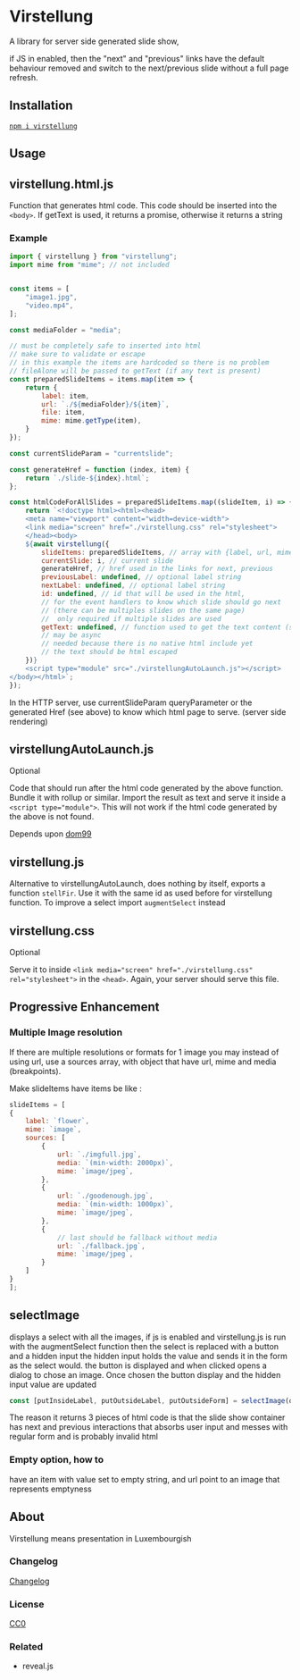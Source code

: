 # Virstellung

A library for server side generated slide show,

if JS in enabled, then the "next" and "previous" links
have the default behaviour
removed and
switch to the next/previous slide without a full page refresh.

## Installation

[`npm i virstellung`](https://www.npmjs.com/package/virstellung)

## Usage

## virstellung.html.js

Function that generates html code. This code should be inserted into the `<body>`.
If getText is used, it returns a promise, otherwise it returns a string

### Example

```js
import { virstellung } from "virstellung";
import mime from "mime"; // not included


const items = [
    "image1.jpg",
    "video.mp4",
];

const mediaFolder = "media";

// must be completely safe to inserted into html
// make sure to validate or escape
// in this example the items are hardcoded so there is no problem
// fileAlone will be passed to getText (if any text is present)
const preparedSlideItems = items.map(item => {
    return {
        label: item,
        url: `./${mediaFolder}/${item}`,
        file: item,
        mime: mime.getType(item),
    }
});

const currentSlideParam = "currentslide";

const generateHref = function (index, item) {
    return `./slide-${index}.html`;
};

const htmlCodeForAllSlides = preparedSlideItems.map((slideItem, i) => {
    return `<!doctype html><html><head>
    <meta name="viewport" content="width=device-width">
    <link media="screen" href="./virstellung.css" rel="stylesheet">
    </head><body>    
    ${await virstellung({
        slideItems: preparedSlideItems, // array with {label, url, mime}
        currentSlide: i, // current slide
        generateHref, // href used in the links for next, previous
        previousLabel: undefined, // optional label string
        nextLabel: undefined, // optional label string
        id: undefined, // id that will be used in the html,
        // for the event handlers to know which slide should go next
        // (there can be multiples slides on the same page)
        //  only required if multiple slides are used
        getText: undefined, // function used to get the text content (server side)
        // may be async
        // needed because there is no native html include yet
        // the text should be html escaped 
    })}
    <script type="module" src="./virstellungAutoLaunch.js"></script>
</body></html>`;
});
```

In the HTTP server, use currentSlideParam queryParameter or the generated Href (see above) to know which html page to serve. (server side rendering)

## virstellungAutoLaunch.js

Optional

Code that should run after the html code generated by the above function. Bundle it with rollup or similar. Import the result as text and serve it inside a `<script type="module">`. This will not work if the html code generated by the above is not found.

Depends upon [dom99](https://www.npmjs.com/package/dom99)

## virstellung.js

Alternative to virstellungAutoLaunch, does nothing by itself, exports a function `stellFir`. Use it with the same id as used before for virstellung function. To improve a select import `augmentSelect` instead

## virstellung.css

Optional

Serve it to inside `<link media="screen" href="./virstellung.css" rel="stylesheet">` in the `<head>`. Again, your server should serve this file.

## Progressive Enhancement

### Multiple Image resolution

If there are multiple resolutions or formats for 1 image you may instead of using url, use a sources array, with object that have url, mime and media (breakpoints).

Make slideItems have items be like :

```js
slideItems = [
{
    label: `flower`,
    mime: `image`,
    sources: [
        {
            url: `./imgfull.jpg`,
            media: `(min-width: 2000px)`,
            mime: `image/jpeg`,
        },
        {
            url: `./goodenough.jpg`,
            media: `(min-width: 1000px)`,
            mime: `image/jpeg`,
        },
        {
            // last should be fallback without media
            url: `./fallback.jpg`,
            mime: `image/jpeg`,
        }
    ]
}
];
```

## selectImage

displays a select with all the images,
if js is enabled and virstellung.js is run with the augmentSelect function then
the select is replaced with a button and a hidden input
the hidden input holds the value and sends it in the form as the select would.
the button is displayed and when clicked opens a dialog to chose an image.
Once chosen the button display and the hidden input value are updated

```js
const [putInsideLabel, putOutsideLabel, putOutsideForm] = selectImage(options, fileSelected=``, multiple=false);

```

The reason it returns 3 pieces of html code is that the slide show container has next and previous interactions that absorbs user input and messes with regular form and is probably invalid html


### Empty option, how to

have an item with value set to empty string, and url point to an image that represents emptyness

## About

Virstellung means presentation in Luxembourgish

### Changelog

[Changelog](./changelog.md)

### License

[CC0](./license.txt)

### Related

- reveal.js
